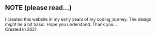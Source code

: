 ## NOTE (please read...)
I created this website in my early years of my coding journey. The design might be a bit basic. Hope you understand. Thank you...  
Created in 2021.
